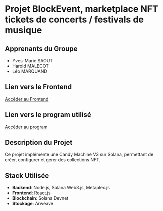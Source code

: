 # Projet BlockEvent, marketplace NFT tickets de concerts / festivals de musique

## Apprenants du Groupe
- Yves-Marie SAOUT
- Harold MALECOT
- Léo MARQUAND

## Lien vers le Frontend
[Accéder au Frontend](https://devnet.blockevent.kevred.com/)

## Lien vers le program utilisé 
[Accéder au program](https://github.com/metaplex-foundation/mpl-candy-machine/tree/main/programs/candy-machine-core)

## Description du Projet
Ce projet implémente une Candy Machine V3 sur Solana, permettant de créer, configurer et gérer des collections NFT.

## Stack Utilisée
- **Backend**: Node.js, Solana Web3.js, Metaplex.js
- **Frontend**: React.js
- **Blockchain**: Solana Devnet
- **Stockage**: Arweave

